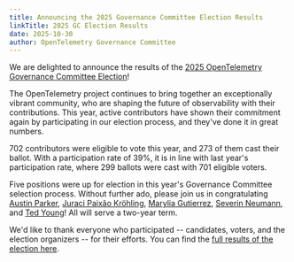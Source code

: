 ```yaml
---
title: Announcing the 2025 Governance Committee Election Results
linkTitle: 2025 GC Election Results
date: 2025-10-30
author: OpenTelemetry Governance Committee
---
```


We are delighted to announce the results of the
[2025 OpenTelemetry Governance Committee Election](https://github.com/open-telemetry/community/blob/main/elections/2025/governance-committee-election.md)!

The OpenTelemetry project continues to bring together an exceptionally vibrant
community, who are shaping the future of observability with their contributions.
This year, active contributors have shown their commitment again by
participating in our election process, and they've done it in great numbers.

702 contributors were eligible to vote this year, and 273 of them cast their
ballot. With a participation rate of 39%, it is in line with last year's participation
rate, where 299 ballots were cast with 701 eligible voters.

Five positions were up for election in this year's Governance Committee
selection process. Without further ado, please join us in congratulating
[Austin Parker](https://github.com/austinlparker),
[Juraci Paixão Kröhling](https://github.com/jpkrohling),
[Marylia Gutierrez](https://github.com/maryliag),
[Severin Neumann](https://github.com/svrnm), and
[Ted Young](https://github.com/tedsuo)! All will serve a two-year term.

We'd like to thank everyone who participated -- candidates, voters, and the
election organizers -- for their efforts. You can find the
[full results of the election here](https://vote.heliosvoting.org/helios/elections/f94a7c58-990b-11f0-a16d-5270fb641b4c/view).

